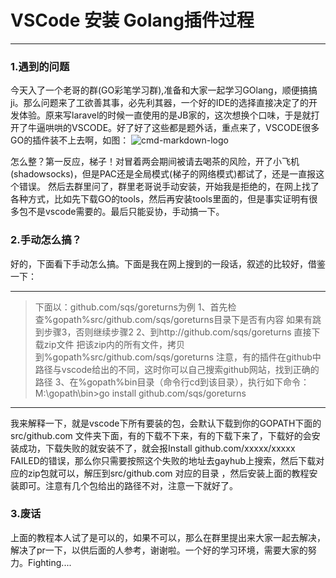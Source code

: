 # VSCode 安装 Golang插件过程   

------

###  **1.遇到的问题**

 今天入了一个老哥的群(GO彩笔学习群),准备和大家一起学习GOlang，顺便搞搞ji。那么问题来了工欲善其事，必先利其器，一个好的IDE的选择直接决定了的开发体验。原来写laravel的时候一直使用的是JB家的，这次想换个口味，于是就打开了牛逼哄哄的VSCODE。好了好了这些都是题外话，重点来了，VSCODE很多GO的插件装不上去啊，如图：
![cmd-markdown-logo](/images/vscodeERR.png)

怎么整？第一反应，梯子！对冒着两会期间被请去喝茶的风险，开了小飞机(shadowsocks)，但是PAC还是全局模式(梯子的网络模式)都试了，还是一直报这个错误。
然后去群里问了，群里老哥说手动安装，开始我是拒绝的，在网上找了各种方式，比如先下载GO的tools，然后再安装tools里面的，但是事实证明有很多包不是vscode需要的。最后只能妥协，手动搞一下。


###  **2.手动怎么搞？**
好的，下面看下手动怎么搞。下面是我在网上搜到的一段话，叙述的比较好，借鉴一下：

-----
>下面以：github.com/sqs/goreturns为例
1、首先检查%gopath%src/github.com/sqs/goreturns目录下是否有内容
如果有跳到步骤3，否则继续步骤2
2、到http://github.com/sqs/goreturns 直接下载zip文件
把该zip内的所有文件，拷贝到%gopath%src/github.com/sqs/goreturns
注意，有的插件在github中路径与vscode给出的不同，这时你可以自己搜索github网站，找到正确的路径
3、在%gopath%bin目录（命令行cd到该目录），执行如下命令：
M:\gopath\bin>go install github.com/sqs/goreturns

----
我来解释一下，就是vscode下所有要装的包，会默认下载到你的GOPATH下面的src/github.com 文件夹下面，有的下载不下来，有的下载下来了，下载好的会安装成功，下载失败的就安装不了，就会报Install github.com/xxxxx/xxxxx FAILED的错误，那么你只需要按照这个失败的地址去gayhub上搜索，然后下载对应的zip包就可以，解压到src/github.com 对应的目录 ，然后安装上面的教程安装即可。注意有几个包给出的路径不对，注意一下就好了。


### **3.废话**
 上面的教程本人试了是可以的，如果不可以，那么在群里提出来大家一起去解决，解决了pr一下，以供后面的人参考，谢谢啦。一个好的学习环境，需要大家的努力。Fighting....